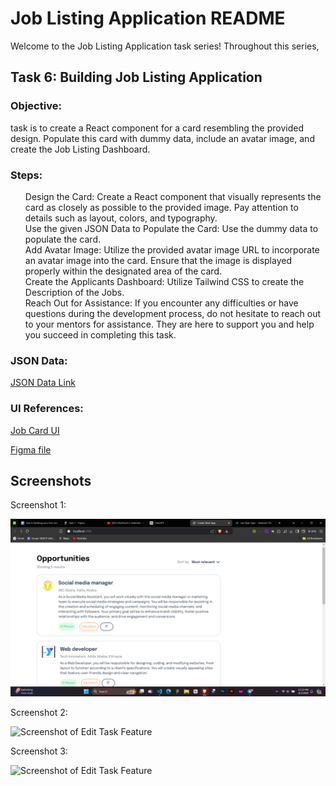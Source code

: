  <h1>Job Listing Application README</h1>
    <p>Welcome to the Job Listing Application task series! Throughout this series, 
    <h2>Task 6: Building Job Listing Application</h2>
    
<h3>Objective:</h3>
    <p>task is to create a React component for a card resembling the provided design. Populate this card with dummy data, include an avatar image, and create the Job Listing Dashboard.</p>

<h3>Steps:</h3>
    <ul class="task-list">
        <li>Design the Card: Create a React component that visually represents the card as closely as possible to the provided image. Pay attention to details such as layout, colors, and typography.</li>
        <li>Use the given JSON Data to Populate the Card: Use the dummy data to populate the card.</li>
        <li>Add Avatar Image: Utilize the provided avatar image URL to incorporate an avatar image into the card. Ensure that the image is displayed properly within the designated area of the card.</li>
        <li>Create the Applicants Dashboard: Utilize Tailwind CSS to create the Description of the Jobs.</li>
        <li>Reach Out for Assistance: If you encounter any difficulties or have questions during the development process, do not hesitate to reach out to your mentors for assistance. They are here to support you and help you succeed in completing this task.</li>
    </ul>

<h3>JSON Data:</h3>
    <p><a href="JSON Data Link">JSON Data Link</a></p>

<h3>UI References:</h3>
    <p><a href="Job Card UI">Job Card UI</a></p>
    <p><a href="Figma file">Figma file</a></p>
<h2>Screenshots</h2>
    <p>Screenshot 1:</p>
    <img src="/task-6/public/assets/Screenshot-1.png" alt="Screenshot of Add Task Feature" />
    <p>Screenshot 2:</p>
    <img src="/task-5/public/assets/Screenshot-2.png" alt="Screenshot of Edit Task Feature" />
    <p>Screenshot 3:</p>
    <img src="/task-5/public/assets/Screenshot-3.png" alt="Screenshot of Edit Task Feature" />
